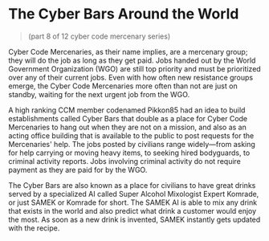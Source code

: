 # The Cyber Bars Around the World
> (part 8 of 12 cyber code mercenary series)

Cyber Code Mercenaries, as their name implies, are a mercenary group; they will do the job as long as they get paid. Jobs handed out by the World Government Organization (WGO) are still top priority and must be prioritized over any of their current jobs. Even with how often new resistance groups emerge, the Cyber Code Mercenaries more often than not are just on standby, waiting for the next urgent job from the WGO. 

A high ranking CCM member codenamed Pikkon85 had an idea to build establishments called Cyber Bars that double as a place for Cyber Code Mercenaries to hang out when they are not on a mission, and also as an acting office building that is available to the public to post requests for the Mercenaries' help. The jobs posted by civilians range widely—from asking for help carrying or moving heavy items, to seeking hired bodyguards, to criminal activity reports. Jobs involving criminal activity do not require payment as they are paid for by the WGO. 

The Cyber Bars are also known as a place for civilians to have great drinks served by a specialized AI called Super Alcohol Mixologist Expert Komrade, or just SAMEK or Komrade for short. The SAMEK AI is able to mix any drink that exists in the world and also predict what drink a customer would enjoy the most. As soon as a new drink is invented, SAMEK instantly gets updated with the recipe.
